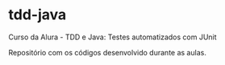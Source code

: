 # tdd-java
Curso da Alura - TDD e Java: Testes automatizados com JUnit

Repositório com os códigos desenvolvido durante as aulas.
